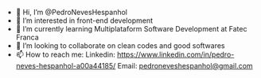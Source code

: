 - 👋 Hi, I’m @PedroNevesHespanhol
- 👀 I’m interested in front-end development  
- 🌱 I’m currently learning Multiplataform Software Development at Fatec Franca 
- 💞️ I’m looking to collaborate on clean codes and good softwares
- 📫 How to reach me:
Linkedin: https://www.linkedin.com/in/pedro-neves-hespanhol-a00a44185/
Email: pedroneveshespanhol@gmail.com


